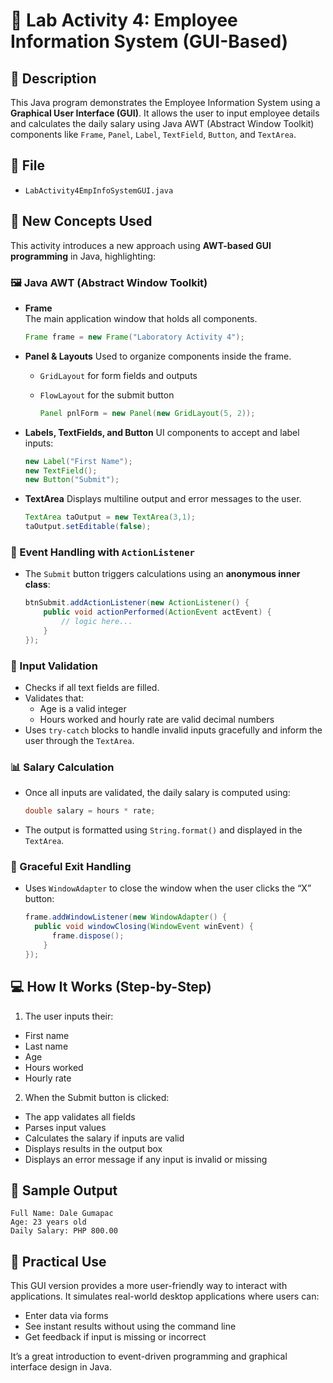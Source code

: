 # 🧾 Lab Activity 4: Employee Information System (GUI-Based)

## 📌 Description

This Java program demonstrates the Employee Information System using a **Graphical User Interface (GUI)**. It allows the user to input employee details and calculates the daily salary using Java AWT (Abstract Window Toolkit) components like `Frame`, `Panel`, `Label`, `TextField`, `Button`, and `TextArea`.

## 📂 File
- `LabActivity4EmpInfoSystemGUI.java`

## 🧠 New Concepts Used

This activity introduces a new approach using **AWT-based GUI programming** in Java, highlighting:

### 🖼️ Java AWT (Abstract Window Toolkit)

- **Frame**  
  The main application window that holds all components.
  ```java
  Frame frame = new Frame("Laboratory Activity 4");
  ```

- **Panel & Layouts**
  Used to organize components inside the frame.
  - `GridLayout` for form fields and outputs
  - `FlowLayout` for the submit button

    ```java
    Panel pnlForm = new Panel(new GridLayout(5, 2));
    ```

- **Labels, TextFields, and Button**
  UI components to accept and label inputs:
  ```java
  new Label("First Name");
  new TextField();
  new Button("Submit");
  ```

- **TextArea**
  Displays multiline output and error messages to the user.
  ```java
  TextArea taOutput = new TextArea(3,1);
  taOutput.setEditable(false);

### 🧩 Event Handling with `ActionListener`
- The `Submit` button triggers calculations using an **anonymous inner class**:
  
  ```java
  btnSubmit.addActionListener(new ActionListener() {
      public void actionPerformed(ActionEvent actEvent) {
          // logic here...
      }
  });
  ```

### 🧪 Input Validation
- Checks if all text fields are filled.
- Validates that:
  - Age is a valid integer
  - Hours worked and hourly rate are valid decimal numbers
- Uses `try-catch` blocks to handle invalid inputs gracefully and inform the user through the `TextArea`.

### 📊 Salary Calculation
- Once all inputs are validated, the daily salary is computed using:

  ```java
  double salary = hours * rate;
  ```
- The output is formatted using `String.format()` and displayed in the `TextArea`.

### 🛑 Graceful Exit Handling
- Uses `WindowAdapter` to close the window when the user clicks the “X” button:

  ```java
  frame.addWindowListener(new WindowAdapter() {
    public void windowClosing(WindowEvent winEvent) {
        frame.dispose();
      }
  });
  ```

## 💻 How It Works (Step-by-Step)

1. The user inputs their:
  - First name
  - Last name
  - Age
  - Hours worked
  - Hourly rate

2. When the Submit button is clicked:
  - The app validates all fields
  - Parses input values
  - Calculates the salary if inputs are valid
  - Displays results in the output box
  - Displays an error message if any input is invalid or missing

## 🧪 Sample Output
```
Full Name: Dale Gumapac
Age: 23 years old
Daily Salary: PHP 800.00
```

## 🔧 Practical Use
This GUI version provides a more user-friendly way to interact with applications. It simulates real-world desktop applications where users can:
- Enter data via forms
- See instant results without using the command line
- Get feedback if input is missing or incorrect

It’s a great introduction to event-driven programming and graphical interface design in Java.
